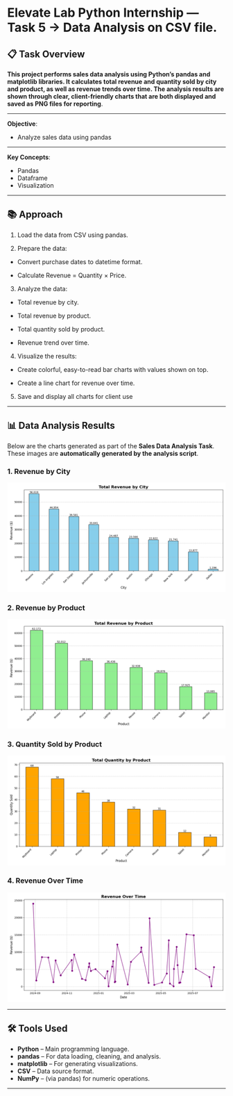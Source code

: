 # Elevate Lab Python Internship — Task 5 -> Data Analysis on CSV file.

## 📋 Task Overview
**This project performs sales data analysis using Python’s pandas and matplotlib libraries.
It calculates total revenue and quantity sold by city and product, as well as revenue trends over time.
The analysis results are shown through clear, client-friendly charts that are both displayed and saved as PNG files for reporting**.

---
**Objective**:
  - Analyze sales data using pandas

---

**Key Concepts**:
  - Pandas
  - Dataframe
  - Visualization
    
---

## 📚 Approach

1. Load the data from CSV using pandas.

2. Prepare the data:

  - Convert purchase dates to datetime format.

  - Calculate Revenue = Quantity × Price.

3. Analyze the data:

  - Total revenue by city.

  - Total revenue by product.

  - Total quantity sold by product.

  - Revenue trend over time.

4. Visualize the results:

  - Create colorful, easy-to-read bar charts with values shown on top.

  - Create a line chart for revenue over time.

5. Save and display all charts for client use

---

## 📊 Data Analysis Results

Below are the charts generated as part of the **Sales Data Analysis Task**.  
These images are **automatically generated by the analysis script**.

### 1. Revenue by City
![Revenue by City](revenue_by_city.png)

### 2. Revenue by Product
![Revenue by Product](revenue_by_product.png)

### 3. Quantity Sold by Product
![Quantity by Product](quantity_by_product.png)

### 4. Revenue Over Time
![Revenue Over Time](revenue_over_time.png)

---

##  🛠 Tools Used

- **Python** – Main programming language.
- **pandas** – For data loading, cleaning, and analysis.
- **matplotlib** – For generating visualizations.
- **CSV** – Data source format.
- **NumPy** – (via pandas) for numeric operations.

---
